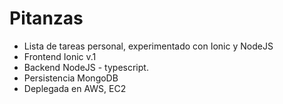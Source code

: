 # Pitanzas
- Lista de tareas personal, experimentado con Ionic y NodeJS
- Frontend Ionic v.1
- Backend NodeJS - typescript.
- Persistencia MongoDB
- Deplegada en AWS, EC2
